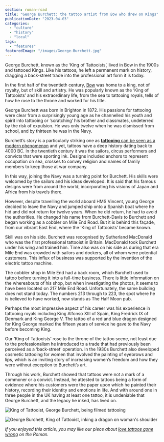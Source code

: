 ```yaml
---
section: roman-road
title: "George Burchett: the tattoo artist from Bow who drew on Kings"
publicationDate: "2023-04-03"
categories: 
  - "culture"
  - "history"
  - "local"
tags: 
  - "features"
featuredImage: "/images/George-Burchett.jpg"
---
```


George Burchett, known as the ‘King of Tattooists’, lived in Bow in the 1900s and tattooed Kings. Like his tattoos, he left a permanent mark on history, dragging a back-street trade into the professional art form it is today.

In the first half of the twentieth century, [Bow](https://romanroadlondon.com/what-is-person-from-bow-called/) was home to a king, not of royalty, but of skill and artistry. He was popularly known as the ‘King of Tattooists’ and his extraordinary life, from the sea to tattooing royals, tells of how he rose to the throne and worked for his title.

George Burchett was born in Brighton in 1872. His passions for tattooing were clear from a surprisingly young age as he channelled his youth and spirit into tattooing or ‘scratching’ his brother and classmates, undeterred by the risk of expulsion. He was only twelve when he was dismissed from school, and by thirteen he was in the Navy.

Burchett’s story is a particularly striking one as [**tattooing** can be seen as a modern phenomenon](https://romanroadlondon.com/tattoo-studios/) and yet, tattoos have a deep history dating back to 4000 BC. In the twentieth century it was the sailors, circus performers and convicts that were sporting ink. Designs included anchors to represent occupation on sea, crosses to convey religion and names of family members to keep those at war company.

In this way, joining the Navy was a turning point for Burchett. His skills were welcomed by the sailors and his ideas developed. It is said that his famous designs were from around the world, incorporating his visions of Japan and Africa from his travels there.

However, despite travelling the world aboard HMS Vincent, young George decided to leave the Navy and jumped ship onto a Spanish boat where he hid and did not return for twelve years. When he did return, he had to avoid the authorities. He changed his name from Burchett-Davis to Burchett and began working as a cobbler on Mile End Road. But it is behind this façade, from our vibrant East End, where the ‘King of Tattooists’ became known. 

Skill was on his side. Burchett was recognised by Sutherland MacDonald who was the first professional tattooist in Britain. MacDonald took Burchett under his wing and trained him. Time also was on his side as during that era Mile End was crowded with sailors and dockers, all of whom were potential customers. This influx of business was supported by the invention of the electric tattoo machine.

The cobbler shop in Mile End had a back room, which Burchett used to tattoo before turning it into a full-time business. There is little information on the whereabouts of his shop, but when investigating the photos, it seems to have been located on 217 Mile End Road. Unfortunately, the same building does not stand today. The numbers 213 through to 223, the spot where he is believed to have worked, now stands as The Half Moon pub.

Perhaps the most impressive aspect of his career was his experience in tattooing royals including King Alfonso XIII of Spain, King Fredrick IX of Denmark and King George V. The tattoo of a red and blue dragon designed for King George marked the fifteen years of service he gave to the Navy before becoming King. 

Our ‘King of Tattooists’ rose to the throne of the tattoo scene, not least due to the professionalism he introduced to a trade that had previously been perceived as a ‘back-street’ operation. In the 1930s Burchett also developed cosmetic tattooing for women that involved the painting of eyebrows and lips, which is an inviting story of increasing women’s freedom and how they were without exception to Burchett’s art.

Through his work, Burchett showed that tattoos were not a mark of a commoner or a convict. Instead, he attested to tattoos being a form of evidence where his customers were the paper upon which he painted their history, recording their identity and emotions in life. And with around one in three people in the UK having at least one tattoo, it is undeniable that George Burchett, and the legacy he inked, has lived on.

![King of Tattooist, George Burchett, being filmed tattooing](/images/George-Burchett-being-filmed-tattooing-19381.jpg)

![George Burchett, King of Tattooist, inking a dragon on woman's shoulder](/images/George-Burchett-tattooing-woman-on-shoulder.jpg)

_If you enjoyed this article, you may like our piece about [love tattoos gone wrong](https://romanroadlondon.com/love-tattoos-valentines-day-2023/) on the Roman._

